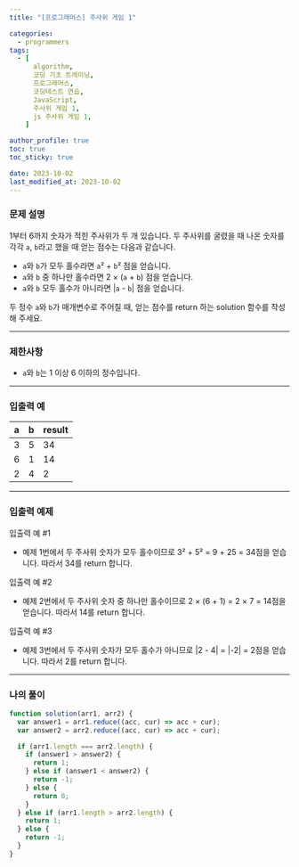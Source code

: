 ```yaml
---
title: "[프로그래머스] 주사위 게임 1"

categories:
  - programmers
tags:
  - [
      algorithm,
      코딩 기초 트레이닝,
      프로그래머스,
      코딩테스트 연습,
      JavaScript,
      주사위 게임 1,
      js 주사위 게임 1,
    ]

author_profile: true
toc: true
toc_sticky: true

date: 2023-10-02
last_modified_at: 2023-10-02
---
```


### 문제 설명

1부터 6까지 숫자가 적힌 주사위가 두 개 있습니다. 두 주사위를 굴렸을 때 나온 숫자를 각각 `a`, `b`라고 했을 때 얻는 점수는 다음과 같습니다.

- `a`와 `b`가 모두 홀수라면 `a`² + `b`² 점을 얻습니다.
- `a`와 `b` 중 하나만 홀수라면 2 × (`a` + `b`) 점을 얻습니다.
- `a`와 `b` 모두 홀수가 아니라면 |`a` - `b`| 점을 얻습니다.

두 정수 `a`와 `b`가 매개변수로 주어질 때, 얻는 점수를 return 하는 solution 함수를 작성해 주세요.

---

### 제한사항

- `a`와 `b`는 1 이상 6 이하의 정수입니다.

---

### 입출력 예

| a   | b   | result |
| --- | --- | ------ |
| 3   | 5   | 34     |
| 6   | 1   | 14     |
| 2   | 4   | 2      |

---

### 입출력 예제

입출력 예 #1

- 예제 1번에서 두 주사위 숫자가 모두 홀수이므로 3² + 5² = 9 + 25 = 34점을 얻습니다. 따라서 34를 return 합니다.

입출력 예 #2

- 예제 2번에서 두 주사위 숫자 중 하나만 홀수이므로 2 × (6 + 1) = 2 × 7 = 14점을 얻습니다. 따라서 14를 return 합니다.

입출력 예 #3

- 예제 3번에서 두 주사위 숫자가 모두 홀수가 아니므로 |2 - 4| = |-2| = 2점을 얻습니다. 따라서 2를 return 합니다.

---

### 나의 풀이

```jsx
function solution(arr1, arr2) {
  var answer1 = arr1.reduce((acc, cur) => acc + cur);
  var answer2 = arr2.reduce((acc, cur) => acc + cur);

  if (arr1.length === arr2.length) {
    if (answer1 > answer2) {
      return 1;
    } else if (answer1 < answer2) {
      return -1;
    } else {
      return 0;
    }
  } else if (arr1.length > arr2.length) {
    return 1;
  } else {
    return -1;
  }
}
```
